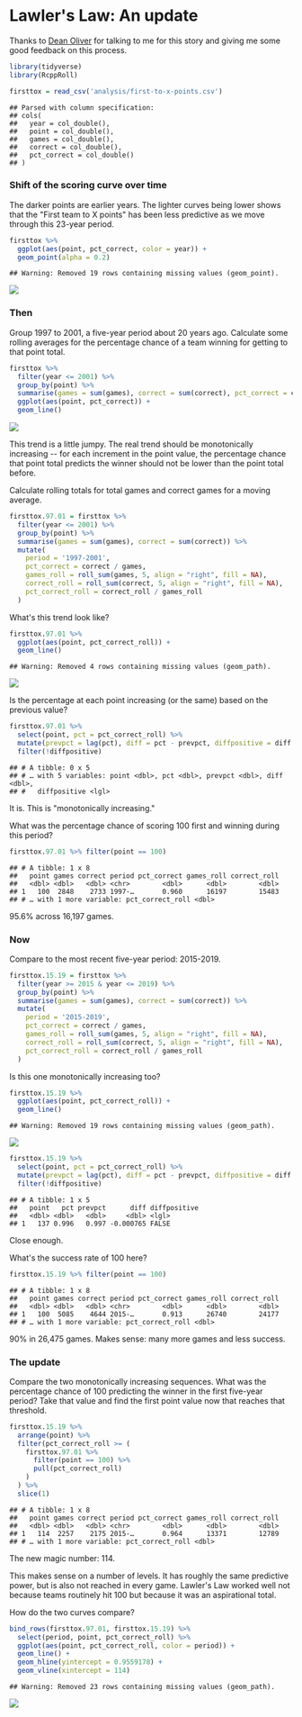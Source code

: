 Lawler's Law: An update
================

Thanks to [Dean Oliver](https://twitter.com/DeanO_Lytics) for talking to me for this story and giving me some good feedback on this process.

``` r
library(tidyverse)
library(RcppRoll)
```

``` r
firsttox = read_csv('analysis/first-to-x-points.csv')
```

    ## Parsed with column specification:
    ## cols(
    ##   year = col_double(),
    ##   point = col_double(),
    ##   games = col_double(),
    ##   correct = col_double(),
    ##   pct_correct = col_double()
    ## )

### Shift of the scoring curve over time

The darker points are earlier years. The lighter curves being lower shows that the "First team to X points" has been less predictive as we move through this 23-year period.

``` r
firsttox %>% 
  ggplot(aes(point, pct_correct, color = year)) +
  geom_point(alpha = 0.2)
```

    ## Warning: Removed 19 rows containing missing values (geom_point).

![](04-update-the-law_files/figure-markdown_github/unnamed-chunk-3-1.png)

### Then

Group 1997 to 2001, a five-year period about 20 years ago. Calculate some rolling averages for the percentage chance of a team winning for getting to that point total.

``` r
firsttox %>% 
  filter(year <= 2001) %>% 
  group_by(point) %>% 
  summarise(games = sum(games), correct = sum(correct), pct_correct = correct / games) %>% 
  ggplot(aes(point, pct_correct)) +
  geom_line()
```

![](04-update-the-law_files/figure-markdown_github/unnamed-chunk-4-1.png)

This trend is a little jumpy. The real trend should be monotonically increasing -- for each increment in the point value, the percentage chance that point total predicts the winner should not be lower than the point total before.

Calculate rolling totals for total games and correct games for a moving average.

``` r
firsttox.97.01 = firsttox %>% 
  filter(year <= 2001) %>% 
  group_by(point) %>% 
  summarise(games = sum(games), correct = sum(correct)) %>% 
  mutate(
    period = '1997-2001',
    pct_correct = correct / games,
    games_roll = roll_sum(games, 5, align = "right", fill = NA),
    correct_roll = roll_sum(correct, 5, align = "right", fill = NA),
    pct_correct_roll = correct_roll / games_roll
  )
```

What's this trend look like?

``` r
firsttox.97.01 %>% 
  ggplot(aes(point, pct_correct_roll)) +
  geom_line()
```

    ## Warning: Removed 4 rows containing missing values (geom_path).

![](04-update-the-law_files/figure-markdown_github/unnamed-chunk-6-1.png)

Is the percentage at each point increasing (or the same) based on the previous value?

``` r
firsttox.97.01 %>% 
  select(point, pct = pct_correct_roll) %>% 
  mutate(prevpct = lag(pct), diff = pct - prevpct, diffpositive = diff >= 0) %>% 
  filter(!diffpositive)
```

    ## # A tibble: 0 x 5
    ## # … with 5 variables: point <dbl>, pct <dbl>, prevpct <dbl>, diff <dbl>,
    ## #   diffpositive <lgl>

It is. This is "monotonically increasing."

What was the percentage chance of scoring 100 first and winning during this period?

``` r
firsttox.97.01 %>% filter(point == 100)
```

    ## # A tibble: 1 x 8
    ##   point games correct period pct_correct games_roll correct_roll
    ##   <dbl> <dbl>   <dbl> <chr>        <dbl>      <dbl>        <dbl>
    ## 1   100  2848    2733 1997-…       0.960      16197        15483
    ## # … with 1 more variable: pct_correct_roll <dbl>

95.6% across 16,197 games.

### Now

Compare to the most recent five-year period: 2015-2019.

``` r
firsttox.15.19 = firsttox %>% 
  filter(year >= 2015 & year <= 2019) %>% 
  group_by(point) %>% 
  summarise(games = sum(games), correct = sum(correct)) %>% 
  mutate(
    period = '2015-2019',
    pct_correct = correct / games,
    games_roll = roll_sum(games, 5, align = "right", fill = NA),
    correct_roll = roll_sum(correct, 5, align = "right", fill = NA),
    pct_correct_roll = correct_roll / games_roll
  )
```

Is this one monotonically increasing too?

``` r
firsttox.15.19 %>% 
  ggplot(aes(point, pct_correct_roll)) +
  geom_line()
```

    ## Warning: Removed 19 rows containing missing values (geom_path).

![](04-update-the-law_files/figure-markdown_github/unnamed-chunk-10-1.png)

``` r
firsttox.15.19 %>% 
  select(point, pct = pct_correct_roll) %>% 
  mutate(prevpct = lag(pct), diff = pct - prevpct, diffpositive = diff >= 0) %>% 
  filter(!diffpositive)
```

    ## # A tibble: 1 x 5
    ##   point   pct prevpct      diff diffpositive
    ##   <dbl> <dbl>   <dbl>     <dbl> <lgl>       
    ## 1   137 0.996   0.997 -0.000765 FALSE

Close enough.

What's the success rate of 100 here?

``` r
firsttox.15.19 %>% filter(point == 100)
```

    ## # A tibble: 1 x 8
    ##   point games correct period pct_correct games_roll correct_roll
    ##   <dbl> <dbl>   <dbl> <chr>        <dbl>      <dbl>        <dbl>
    ## 1   100  5085    4644 2015-…       0.913      26740        24177
    ## # … with 1 more variable: pct_correct_roll <dbl>

90% in 26,475 games. Makes sense: many more games and less success.

### The update

Compare the two monotonically increasing sequences. What was the percentage chance of 100 predicting the winner in the first five-year period? Take that value and find the first point value now that reaches that threshold.

``` r
firsttox.15.19 %>% 
  arrange(point) %>% 
  filter(pct_correct_roll >= (
    firsttox.97.01 %>% 
      filter(point == 100) %>% 
      pull(pct_correct_roll)
    )
  ) %>% 
  slice(1)
```

    ## # A tibble: 1 x 8
    ##   point games correct period pct_correct games_roll correct_roll
    ##   <dbl> <dbl>   <dbl> <chr>        <dbl>      <dbl>        <dbl>
    ## 1   114  2257    2175 2015-…       0.964      13371        12789
    ## # … with 1 more variable: pct_correct_roll <dbl>

The new magic number: 114.

This makes sense on a number of levels. It has roughly the same predictive power, but is also not reached in every game. Lawler's Law worked well not because teams routinely hit 100 but because it was an aspirational total.

How do the two curves compare?

``` r
bind_rows(firsttox.97.01, firsttox.15.19) %>% 
  select(period, point, pct_correct_roll) %>% 
  ggplot(aes(point, pct_correct_roll, color = period)) +
  geom_line() +
  geom_hline(yintercept = 0.9559178) +
  geom_vline(xintercept = 114)
```

    ## Warning: Removed 23 rows containing missing values (geom_path).

![](04-update-the-law_files/figure-markdown_github/unnamed-chunk-14-1.png)
